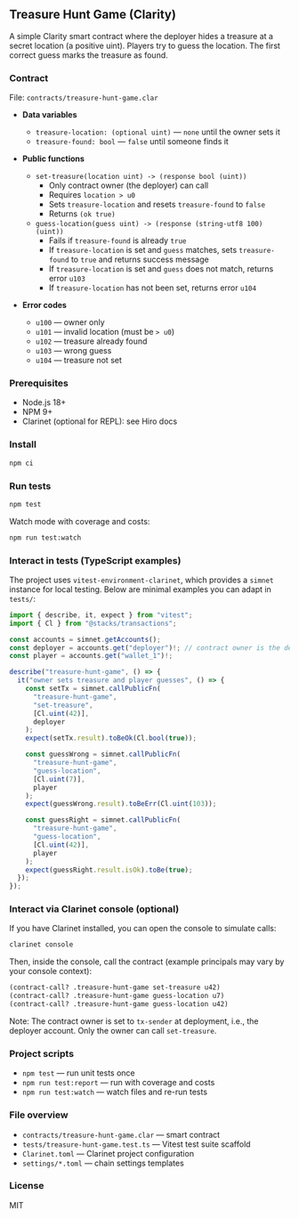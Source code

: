 ## Treasure Hunt Game (Clarity)

A simple Clarity smart contract where the deployer hides a treasure at a secret location (a positive uint). Players try to guess the location. The first correct guess marks the treasure as found.

### Contract

File: `contracts/treasure-hunt-game.clar`

- **Data variables**
  - `treasure-location: (optional uint)` — `none` until the owner sets it
  - `treasure-found: bool` — `false` until someone finds it

- **Public functions**
  - `set-treasure(location uint) -> (response bool (uint))`
    - Only contract owner (the deployer) can call
    - Requires `location > u0`
    - Sets `treasure-location` and resets `treasure-found` to `false`
    - Returns `(ok true)`
  - `guess-location(guess uint) -> (response (string-utf8 100) (uint))`
    - Fails if `treasure-found` is already `true`
    - If `treasure-location` is set and `guess` matches, sets `treasure-found` to `true` and returns success message
    - If `treasure-location` is set and `guess` does not match, returns error `u103`
    - If `treasure-location` has not been set, returns error `u104`

- **Error codes**
  - `u100` — owner only
  - `u101` — invalid location (must be `> u0`)
  - `u102` — treasure already found
  - `u103` — wrong guess
  - `u104` — treasure not set

### Prerequisites

- Node.js 18+
- NPM 9+
- Clarinet (optional for REPL): see Hiro docs

### Install

```bash
npm ci
```

### Run tests

```bash
npm test
```

Watch mode with coverage and costs:

```bash
npm run test:watch
```

### Interact in tests (TypeScript examples)

The project uses `vitest-environment-clarinet`, which provides a `simnet` instance for local testing. Below are minimal examples you can adapt in `tests/`:

```ts
import { describe, it, expect } from "vitest";
import { Cl } from "@stacks/transactions";

const accounts = simnet.getAccounts();
const deployer = accounts.get("deployer")!; // contract owner is the deployer
const player = accounts.get("wallet_1")!;

describe("treasure-hunt-game", () => {
  it("owner sets treasure and player guesses", () => {
    const setTx = simnet.callPublicFn(
      "treasure-hunt-game",
      "set-treasure",
      [Cl.uint(42)],
      deployer
    );
    expect(setTx.result).toBeOk(Cl.bool(true));

    const guessWrong = simnet.callPublicFn(
      "treasure-hunt-game",
      "guess-location",
      [Cl.uint(7)],
      player
    );
    expect(guessWrong.result).toBeErr(Cl.uint(103));

    const guessRight = simnet.callPublicFn(
      "treasure-hunt-game",
      "guess-location",
      [Cl.uint(42)],
      player
    );
    expect(guessRight.result.isOk).toBe(true);
  });
});
```

### Interact via Clarinet console (optional)

If you have Clarinet installed, you can open the console to simulate calls:

```bash
clarinet console
```

Then, inside the console, call the contract (example principals may vary by your console context):

```clj
(contract-call? .treasure-hunt-game set-treasure u42)
(contract-call? .treasure-hunt-game guess-location u7)
(contract-call? .treasure-hunt-game guess-location u42)
```

Note: The contract owner is set to `tx-sender` at deployment, i.e., the deployer account. Only the owner can call `set-treasure`.

### Project scripts

- `npm test` — run unit tests once
- `npm run test:report` — run with coverage and costs
- `npm run test:watch` — watch files and re-run tests

### File overview

- `contracts/treasure-hunt-game.clar` — smart contract
- `tests/treasure-hunt-game.test.ts` — Vitest test suite scaffold
- `Clarinet.toml` — Clarinet project configuration
- `settings/*.toml` — chain settings templates

### License

MIT


